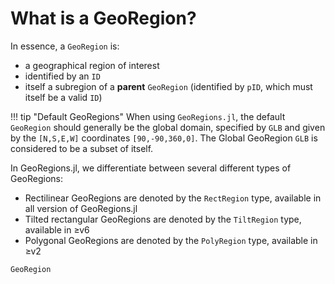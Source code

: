 # What is a GeoRegion?

In essence, a `GeoRegion` is:
* a geographical region of interest
* identified by an `ID`
* itself a subregion of a **parent** `GeoRegion` (identified by `pID`, which must itself be a valid `ID`)

!!! tip "Default GeoRegions"
    When using `GeoRegions.jl`, the default `GeoRegion` should generally be the global domain, specified by `GLB` and given by the `[N,S,E,W]` coordinates `[90,-90,360,0]`.  The Global GeoRegion `GLB` is considered to be a subset of itself.

In GeoRegions.jl, we differentiate between several different types of GeoRegions:
* Rectilinear GeoRegions are denoted by the `RectRegion` type, available in all version of GeoRegions.jl
* Tilted rectangular GeoRegions are denoted by the `TiltRegion` type, available in ≥v6
* Polygonal GeoRegions are denoted by the `PolyRegion` type, available in ≥v2
```@docs
GeoRegion
```

